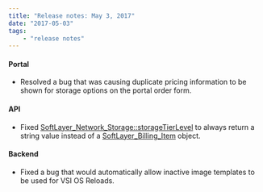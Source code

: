 ```yaml
---
title: "Release notes: May 3, 2017"
date: "2017-05-03"
tags:
    - "release notes"
---
```


#### Portal
+ Resolved a bug that was causing duplicate pricing information to be shown for storage options on the portal order form.

#### API
+ Fixed [SoftLayer_Network_Storage::storageTierLevel](http://sldn.softlayer.com/reference/services/SoftLayer_Network_Storage/getStorageTierLevel) to always return a string value instead of a [SoftLayer_Billing_Item](http://sldn.softlayer.com/reference/services/SoftLayer_Billing_Item) object.

#### Backend
+ Fixed a bug that would automatically allow inactive image templates to be used for VSI OS Reloads.